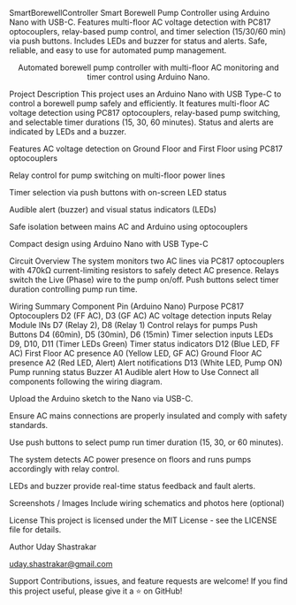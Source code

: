 SmartBorewellController
Smart Borewell Pump Controller using Arduino Nano with USB-C. Features multi-floor AC voltage detection with PC817 optocouplers, relay-based pump control, and timer selection (15/30/60 min) via push buttons. Includes LEDs and buzzer for status and alerts. Safe, reliable, and easy to use for automated pump management.

<p align="center"> Automated borewell pump controller with multi-floor AC monitoring and timer control using Arduino Nano. </p>
Project Description
This project uses an Arduino Nano with USB Type-C to control a borewell pump safely and efficiently. It features multi-floor AC voltage detection using PC817 optocouplers, relay-based pump switching, and selectable timer durations (15, 30, 60 minutes). Status and alerts are indicated by LEDs and a buzzer.

Features
AC voltage detection on Ground Floor and First Floor using PC817 optocouplers

Relay control for pump switching on multi-floor power lines

Timer selection via push buttons with on-screen LED status

Audible alert (buzzer) and visual status indicators (LEDs)

Safe isolation between mains AC and Arduino using optocouplers

Compact design using Arduino Nano with USB Type-C

Circuit Overview
The system monitors two AC lines via PC817 optocouplers with 470kΩ current-limiting resistors to safely detect AC presence. Relays switch the Live (Phase) wire to the pump on/off. Push buttons select timer duration controlling pump run time.

Wiring Summary
Component	Pin (Arduino Nano)	Purpose
PC817 Optocouplers	D2 (FF AC), D3 (GF AC)	AC voltage detection inputs
Relay Module INs	D7 (Relay 2), D8 (Relay 1)	Control relays for pumps
Push Buttons	D4 (60min), D5 (30min), D6 (15min)	Timer selection inputs
LEDs	D9, D10, D11 (Timer LEDs Green)	Timer status indicators
D12 (Blue LED, FF AC)	First Floor AC presence
A0 (Yellow LED, GF AC)	Ground Floor AC presence
A2 (Red LED, Alert)	Alert notifications
D13 (White LED, Pump ON)	Pump running status
Buzzer	A1	Audible alert
How to Use
Connect all components following the wiring diagram.

Upload the Arduino sketch to the Nano via USB-C.

Ensure AC mains connections are properly insulated and comply with safety standards.

Use push buttons to select pump run timer duration (15, 30, or 60 minutes).

The system detects AC power presence on floors and runs pumps accordingly with relay control.

LEDs and buzzer provide real-time status feedback and fault alerts.

Screenshots / Images
Include wiring schematics and photos here (optional)

License
This project is licensed under the MIT License - see the LICENSE file for details.

Author
Uday Shastrakar

uday.shastrakar@gmail.com

Support
Contributions, issues, and feature requests are welcome!
If you find this project useful, please give it a ⭐️ on GitHub!
